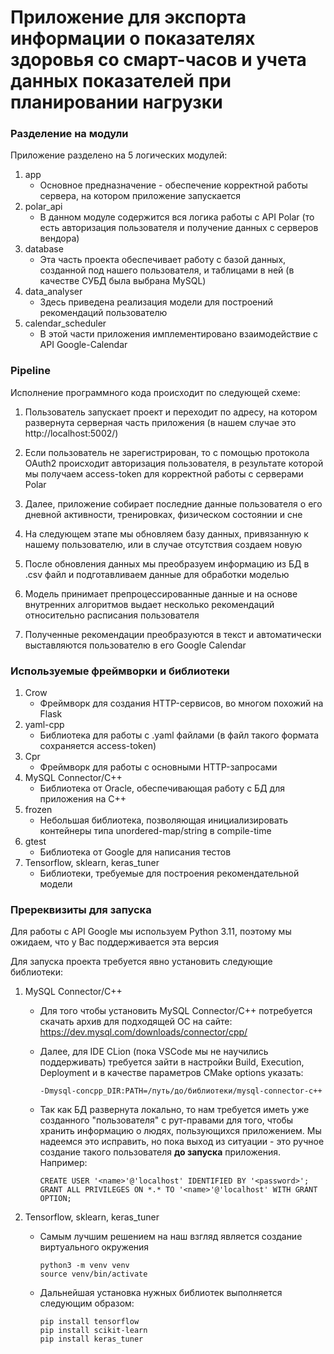 # Приложение для экспорта информации о показателях здоровья со смарт-часов и учета данных показателей при планировании нагрузки

### Разделение на модули

Приложение разделено на 5 логических модулей:

1. app
    * Основное предназначение - обеспечение корректной работы сервера, на котором приложение запускается
2. polar_api
    * В данном модуле содержится вся логика работы с API Polar (то есть авторизация пользователя и получение данных с
      серверов вендора)
3. database
    * Эта часть проекта обеспечивает работу с базой данных, созданной под нашего пользователя, и таблицами в ней (в
      качестве СУБД была выбрана MySQL)
4. data_analyser
    * Здесь приведена реализация модели для построений рекомендаций пользователю
5. сalendar_scheduler
    * В этой части приложения имплементировано взаимодействие с API Google-Calendar

### Pipeline

Исполнение программного кода происходит по следующей схеме:

1. Пользователь запускает проект и переходит по адресу, на котором развернута серверная часть приложения (в нашем случае
   это http://localhost:5002/)


2. Если пользователь не зарегистрирован, то с помощью протокола OAuth2 происходит авторизация пользователя, в результате
   которой мы получаем access-token для корректной работы с серверами Polar


3. Далее, приложение собирает последние данные пользователя о его дневной активности, тренировках, физическом состоянии
   и сне


4. На следующем этапе мы обновляем базу данных, привязанную к нашему пользователю, или в случае отсутствия создаем новую


5. После обновления данных мы преобразуем информацию из БД в .csv файл и подготавливаем данные для обработки моделью


6. Модель принимает препроцессированные данные и на основе внутренних алгоритмов выдает несколько рекомендаций
   относительно расписания пользователя


7. Полученные рекомендации преобразуются в текст и автоматически выставляются пользователю в его Google Calendar

### Используемые фреймворки и библиотеки

1. Crow
    * Фреймворк для создания HTTP-сервисов, во многом похожий на Flask
2. yaml-cpp
    * Библиотека для работы с .yaml файлами (в файл такого формата сохраняется access-token)
3. Cpr
    * Фреймворк для работы с основными HTTP-запросами
4. MySQL Connector/C++
    * Библиотека от Oracle, обеспечивающая работу с БД для приложения на С++
5. frozen
    * Небольшая библиотека, позволяющая инициализировать контейнеры типа unordered-map/string в compile-time
6. gtest
    * Библиотека от Google для написания тестов
7. Tensorflow, sklearn, keras_tuner
    * Библиотеки, требуемые для построения рекомендательной модели

### Пререквизиты для запуска

Для работы c API Google мы используем Python 3.11, поэтому мы ожидаем, что у Вас поддерживается эта версия

Для запуска проекта требуется явно установить следующие библиотеки:

1. MySQL Connector/C++

    * Для того чтобы установить MySQL Connector/C++ потребуется скачать архив для подходящей ОС на
      сайте: https://dev.mysql.com/downloads/connector/cpp/

    * Далее, для IDE CLion (пока VSCode мы не научились поддерживать) требуется зайти в настройки Build, Execution,
      Deployment и в
      качестве параметров CMake options указать:
      ```
      -Dmysql-concpp_DIR:PATH=/путь/до/библиотеки/mysql-connector-c++
      ```
    * Так как БД развернута локально, то нам требуется иметь уже созданного "пользователя" с рут-правами для того, чтобы
      хранить информацию о людях, пользующихся приложением. Мы надеемся это исправить, но пока выход из ситуации - это
      ручное создание такого пользователя **до запуска** приложения. Например:
      ```
      CREATE USER '<name>'@'localhost' IDENTIFIED BY '<password>';
      GRANT ALL PRIVILEGES ON *.* TO '<name>'@'localhost' WITH GRANT OPTION;
      ```
2. Tensorflow, sklearn, keras_tuner

    * Самым лучшим решением на наш взгляд является создание виртуального окружения
      ``` 
      python3 -m venv venv
      source venv/bin/activate
      ```
    * Дальнейшая установка нужных библиотек выполняется следующим образом:
      ```
      pip install tensorflow
      pip install scikit-learn
      pip install keras_tuner
      ```

